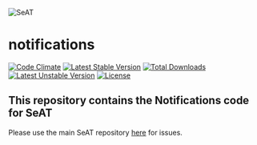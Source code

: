 ![SeAT](http://i.imgur.com/aPPOxSK.png)
# notifications

[![Code Climate](https://codeclimate.com/github/eveseat/notifications/badges/gpa.svg)](https://codeclimate.com/github/eveseat/notifications)
[![Latest Stable Version](https://poser.pugx.org/eveseat/notifications/v/stable)](https://packagist.org/packages/eveseat/notifications)
[![Total Downloads](https://poser.pugx.org/eveseat/notifications/downloads)](https://packagist.org/packages/eveseat/notifications)
[![Latest Unstable Version](https://poser.pugx.org/eveseat/notifications/v/unstable)](https://packagist.org/packages/eveseat/notifications)
[![License](https://poser.pugx.org/eveseat/notifications/license)](https://packagist.org/packages/eveseat/notifications)

## This repository contains the Notifications code for SeAT
Please use the main SeAT repository [here](https://github.com/eveseat/seat) for issues.
